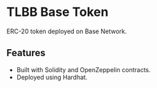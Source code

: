 # TLBB Base Token
ERC-20 token deployed on Base Network.

## Features
- Built with Solidity and OpenZeppelin contracts.
- Deployed using Hardhat.